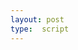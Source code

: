 ```yaml
---
layout: post
type:  script
---
```

<style>.annotation {width: 10%!important}
.pin>:not(svg) {
  font-size: 50%;
  top: 0;
  left: 0;
}
#previousButton {display: none!important;}
#nextButton {display: none!important;}
#autoRunButton {display: none!important;}
</style>
<iiif-storyboard annotationlist='https://iiif.durham.ac.uk/manifests/trifle/32150/t1/m4/q7/t1m4q77fr328/list/t1txd07gs99c_t1t5999n4598' manifesturl='https://iiif.durham.ac.uk/manifests/trifle/32150/t1/m4/q7/t1m4q77fr328/manifest' styling='overlaycolor: #07a7da;activecolor: #db1bcd;textposition: right;mapmarker: <i class="far fa-circle"></i>;toggleoverlay: true;'></iiif-storyboard>